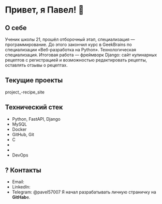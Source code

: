 #  Привет, я Павел! 👋

##  О себе

Ученик школы 21, прошёл отборочный этап, специализация — программирование. До этого закончил курс в GeekBrains по специализации «Веб-разработка на Python». Технологическая специализация. Итоговая работа — фреймворк Django: сайт кулинарных рецептов с регистрацией и возможностью редактировать рецепты, оставлять отзывы о рецептах.

##  Текущие проекты
project_-recipe_site 
##  Технический стек
- Python, FastAPI, Django
- MySQL
- Docker
-  GitHub, Git
- С
- 
- 
- DevOps

## ? Контакты
- Email: 
- LinkedIn: 
- Telegram: @pavel57007
Я начал разрабатывать личную страничку на **GitHab**е.


<!--
**Pavel-OV/Pavel-OV** is a ✨ _special_ ✨ repository because its `README.md` (this file) appears on your GitHub profile.

Here are some ideas to get you started:

- 🔭 I’m currently working on ...
- 🌱 I’m currently learning ...
- 👯 I’m looking to collaborate on ...
- 🤔 I’m looking for help with ...
- 💬 Ask me about ...
- 📫 How to reach me: ...
- 😄 Pronouns: ...
- ⚡ Fun fact: ...
-->
